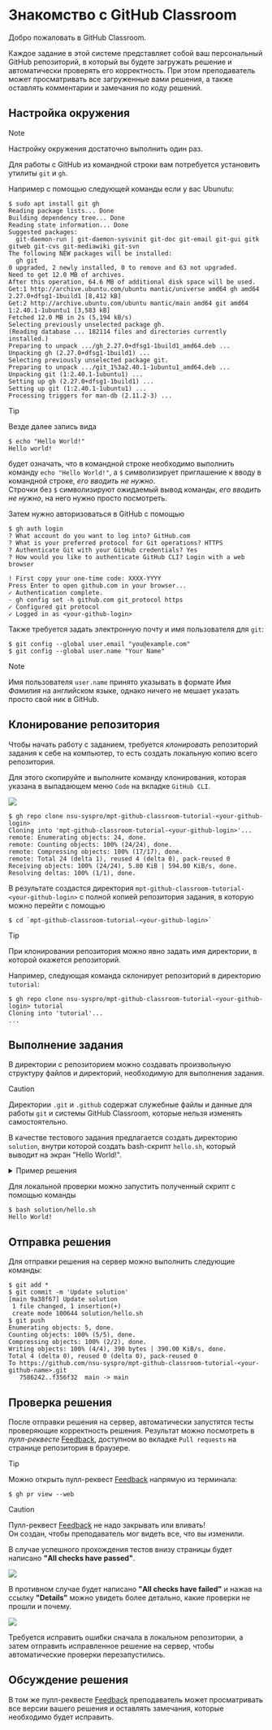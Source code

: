# Знакомство с GitHub Classroom

Добро пожаловать в GitHub Classroom.

Каждое задание в этой системе представляет собой ваш персональный GitHub репозиторий,
в который вы будете загружать решение и автоматически проверять его корректность.
При этом преподаватель может просматривать все загруженные вами решения,
а также оставлять комментарии и замечания по коду решений.

## Настройка окружения

> [!NOTE]
> Настройку окружения достаточно выполнить один раз.

Для работы с GitHub из командной строки вам потребуется установить утилиты `git` и `gh`.

Например с помощью следующей команды если у вас Ubunutu:

```console
$ sudo apt install git gh
Reading package lists... Done
Building dependency tree... Done
Reading state information... Done
Suggested packages:
  git-daemon-run | git-daemon-sysvinit git-doc git-email git-gui gitk gitweb git-cvs git-mediawiki git-svn
The following NEW packages will be installed:
  gh git
0 upgraded, 2 newly installed, 0 to remove and 63 not upgraded.
Need to get 12.0 MB of archives.
After this operation, 64.6 MB of additional disk space will be used.
Get:1 http://archive.ubuntu.com/ubuntu mantic/universe amd64 gh amd64 2.27.0+dfsg1-1build1 [8,412 kB]
Get:2 http://archive.ubuntu.com/ubuntu mantic/main amd64 git amd64 1:2.40.1-1ubuntu1 [3,583 kB]
Fetched 12.0 MB in 2s (5,194 kB/s)
Selecting previously unselected package gh.
(Reading database ... 182114 files and directories currently installed.)
Preparing to unpack .../gh_2.27.0+dfsg1-1build1_amd64.deb ...
Unpacking gh (2.27.0+dfsg1-1build1) ...
Selecting previously unselected package git.
Preparing to unpack .../git_1%3a2.40.1-1ubuntu1_amd64.deb ...
Unpacking git (1:2.40.1-1ubuntu1) ...
Setting up gh (2.27.0+dfsg1-1build1) ...
Setting up git (1:2.40.1-1ubuntu1) ...
Processing triggers for man-db (2.11.2-3) ...
```

> [!TIP]
> Везде далее запись вида
> ```
> $ echo "Hello World!"
> Hello world!
> ```
> будет означать, что в командной строке необходимо выполнить команду `echo "Hello World!"`,
> а `$` символизирует приглашение к вводу в командной строке, *его вводить не нужно*.  
> Строчки без `$` символизируют ожидаемый вывод команды, *его вводить не нужно*, на него нужно просто посмотреть.


Затем нужно авторизоваться в GitHub с помощью

```console
$ gh auth login
? What account do you want to log into? GitHub.com
? What is your preferred protocol for Git operations? HTTPS
? Authenticate Git with your GitHub credentials? Yes
? How would you like to authenticate GitHub CLI? Login with a web browser

! First copy your one-time code: XXXX-YYYY
Press Enter to open github.com in your browser... 
✓ Authentication complete.
- gh config set -h github.com git_protocol https
✓ Configured git protocol
✓ Logged in as <your-github-login>
```

Также требуется задать электронную почту и имя пользователя для `git`:

```console
$ git config --global user.email "you@example.com"
$ git config --global user.name "Your Name"
```

> [!NOTE]
> Имя пользователя `user.name` принято указывать в формате *Имя Фамилия* на английском языке,
> однако ничего не мешает указать просто свой ник в GitHub.

## Клонирование репозитория

Чтобы начать работу с заданием, требуется *клонировать* репозиторий задания к себе на компьютер,
то есть создать локальную копию всего репозитория.

Для этого скопируйте и выполните команду клонирования, которая указана в выпадающем меню `Code` на вкладке `GitHub CLI`.

![](/images/clone-repo.png)

```console
$ gh repo clone nsu-syspro/mpt-github-classroom-tutorial-<your-github-login>
Cloning into 'mpt-github-classroom-tutorial-<your-github-login>'...
remote: Enumerating objects: 24, done.
remote: Counting objects: 100% (24/24), done.
remote: Compressing objects: 100% (17/17), done.
remote: Total 24 (delta 1), reused 4 (delta 0), pack-reused 0
Receiving objects: 100% (24/24), 5.80 KiB | 594.00 KiB/s, done.
Resolving deltas: 100% (1/1), done.
```

В результате создастся директория `mpt-github-classroom-tutorial-<your-github-login>`
с полной копией репозитория задания, в которую можно перейти с помощью

```console
$ cd `mpt-github-classroom-tutorial-<your-github-login>`
```

> [!TIP]
> При клонировании репозитория можно явно задать имя директории, в которой окажется репозиторий.
>
> Например, следующая команда склонирует репозиторий в директорию `tutorial`:
> ```console
> $ gh repo clone nsu-syspro/mpt-github-classroom-tutorial-<your-github-login> tutorial
> Cloning into 'tutorial'...
> ...
> ```

## Выполнение задания

В директории с репозиторием можно создавать произвольную структуру файлов и директорий,
необходимую для выполнения задания.

> [!CAUTION]
> Директории `.git` и `.github` содержат служебные файлы и данные для работы `git` и системы GitHub Classroom,
> которые нельзя изменять самостоятельно.

В качестве тестового задания предлагается создать директорию `solution`, внутри которой создать bash-скрипт `hello.sh`,
который выводит на экран "Hello World!".

<details>
  <summary>Пример решения</summary>

  ### Возможное решение
  Предполагается, что текущая директория - это корень репозитория.

  ```console
  $ mkdir solution
  $ cat > solution/hello.sh
  echo "Hello World!"
  ^C
  ```

  > Запись `^C` означает комбинацию клавиш `Ctrl+C`.
  ---
</details>

Для локальной проверки можно запустить полученный скрипт с помощью команды

```console
$ bash solution/hello.sh
Hello World!
```

## Отправка решения

Для отправки решения на сервер можно выполнить следующие команды:

```console
$ git add *
$ git commit -m 'Update solution'
[main 9a38f67] Update solution
 1 file changed, 1 insertion(+)
 create mode 100644 solution/hello.sh
$ git push
Enumerating objects: 5, done.
Counting objects: 100% (5/5), done.
Compressing objects: 100% (2/2), done.
Writing objects: 100% (4/4), 390 bytes | 390.00 KiB/s, done.
Total 4 (delta 0), reused 0 (delta 0), pack-reused 0
To https://github.com/nsu-syspro/mpt-github-classroom-tutorial-<your-github-name>.git
   7586242..f356f32  main -> main
```

## Проверка решения

После отправки решения на сервер, автоматически запустятся тесты проверяющие корректность решения.
Результат можно посмотреть в *пулл-реквесте* [Feedback](/../../pull/1), доступном во вкладке `Pull requests`
на странице репозитория в браузере.

> [!TIP]
> Можно открыть пулл-реквест [Feedback](/../../pull/1) напрямую из терминала:
> ```console
> $ gh pr view --web
> ```

> [!CAUTION]
> Пулл-реквест [Feedback](/../../pull/1) не надо закрывать или вливать!  
> Он создан, чтобы преподаватель мог видеть все, что вы изменили.

В случае успешного прохождения тестов внизу страницы будет написано **"All checks have passed"**.

![](/images/checks-passed.png)

В противном случае будет написано **"All checks have failed"** и нажав на ссылку **"Details"** можно
увидеть более детально, какие проверки не прошли и почему.

![](/images/checks-failed.png)

Требуется исправить ошибки сначала в локальном репозитории, а затем отправить исправленное решение
на сервер, чтобы автоматические проверки перезапустились.

## Обсуждение решения

В том же пулл-реквесте [Feedback](/../../pull/1) преподаватель может просматривать все версии вашего
решения и оставлять замечания, которые необходимо будет исправить.
